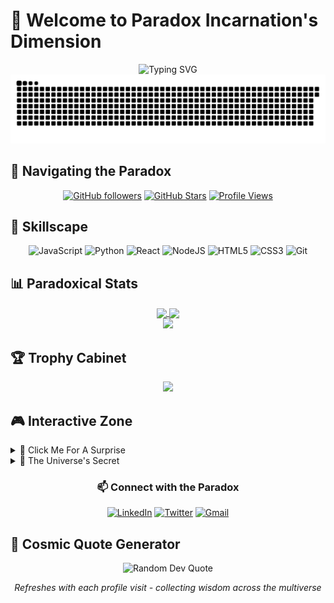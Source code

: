 # 👋 Welcome to Paradox Incarnation's Dimension

<div align="center">
  <img src="https://readme-typing-svg.demolab.com?font=Fira+Code&size=32&duration=2800&pause=2000&color=A9FEF7&center=true&vCenter=true&width=940&lines=Hi%2C+I'm+Paradox+Incarnation;Welcome+to+my+GitHub+Profile" alt="Typing SVG" />
</div>

<img src="https://github.com/Paradox-Incarnation/Paradox-Incarnation/blob/output/github-contribution-grid-snake-dark.svg" alt="🐍 Snake eating my contributions" />

## 🌌 Navigating the Paradox

<div align="center">
  
[![GitHub followers](https://img.shields.io/github/followers/Paradox-Incarnation?logo=github&style=for-the-badge&color=A9FEF7&labelColor=1a1b27)](https://github.com/Paradox-Incarnation)
[![GitHub Stars](https://img.shields.io/github/stars/Paradox-Incarnation?logo=github&style=for-the-badge&color=A9FEF7&labelColor=1a1b27)]()
[![Profile Views](https://komarev.com/ghpvc/?username=Paradox-Incarnation&color=A9FEF7&style=for-the-badge)](https://github.com/Paradox-Incarnation)

</div>

## 🧠 Skillscape

<div align="center">
  <p>
    <img alt="JavaScript" src="https://img.shields.io/badge/javascript-%23323330.svg?&style=for-the-badge&logo=javascript&logoColor=%23F7DF1E"/>
    <img alt="Python" src="https://img.shields.io/badge/python-%2314354C.svg?&style=for-the-badge&logo=python&logoColor=white"/>
    <img alt="React" src="https://img.shields.io/badge/react-%2320232a.svg?&style=for-the-badge&logo=react&logoColor=%2361DAFB"/>
    <img alt="NodeJS" src="https://img.shields.io/badge/node.js-%2343853D.svg?&style=for-the-badge&logo=node.js&logoColor=white"/>
    <img alt="HTML5" src="https://img.shields.io/badge/html5-%23E34F26.svg?&style=for-the-badge&logo=html5&logoColor=white"/>
    <img alt="CSS3" src="https://img.shields.io/badge/css3-%231572B6.svg?&style=for-the-badge&logo=css3&logoColor=white"/>
    <img alt="Git" src="https://img.shields.io/badge/git-%23F05033.svg?&style=for-the-badge&logo=git&logoColor=white"/>
  </p>
</div>

## 📊 Paradoxical Stats

<div align="center">
  <a href="https://github.com/anuraghazra/github-readme-stats">
    <img height=200 align="center" src="https://github-readme-stats.vercel.app/api?username=Paradox-Incarnation&show_icons=true&theme=tokyonight&hide_border=true&bg_color=1a1b27&icon_color=A9FEF7&text_color=a9fef7&title_color=a9fef7" />
  </a>
  <a href="https://github.com/anuraghazra/github-readme-stats">
    <img height=200 align="center" src="https://github-readme-stats.vercel.app/api/top-langs/?username=Paradox-Incarnation&layout=compact&theme=tokyonight&hide_border=true&bg_color=1a1b27&title_color=a9fef7&text_color=a9fef7" />
  </a>
</div>

<div align="center">
  <img width="800" src="https://github-readme-streak-stats.herokuapp.com/?user=Paradox-Incarnation&theme=tokyonight&hide_border=true&background=1a1b27&stroke=a9fef7&fire=a9fef7&ring=a9fef7&currStreakNum=a9fef7&sideNums=a9fef7&currStreakLabel=a9fef7&sideLabels=a9fef7&dates=a9fef7" />
</div>

## 🏆 Trophy Cabinet

<div align="center">
  <img src="https://github-profile-trophy.vercel.app/?username=Paradox-Incarnation&theme=nord&no-frame=true&no-bg=true&column=7" />
</div>

## 🎮 Interactive Zone

<details>
<summary>🎲 Click Me For A Surprise</summary>
<div align="center">
  <h3>🧩 Paradox's Wisdom</h3>
  <img src="https://readme-jokes.vercel.app/api?theme=tokyonight" alt="Jokes Card" />
</div>
</details>

<details>
<summary>🌌 The Universe's Secret</summary>
<div align="center">
  <img src="https://media.giphy.com/media/v1.Y2lkPTc5MGI3NjExNWg3MGd4MmY2OHR1NWpzMW0wZXA3NjlsZWxoczJtOHBiaTBmZzc1NyZlcD12MV9pbnRlcm5hbF9naWZfYnlfaWQmY3Q9Zw/3o7ZetIsjtbkgQyRcA/giphy.gif" alt="Universe GIF" width="500px"/>
</div>
</details>

<div align="center">
  
  ### 📫 Connect with the Paradox
  
  [![LinkedIn](https://img.shields.io/badge/LinkedIn-0077B5?style=for-the-badge&logo=linkedin&logoColor=white)](https://www.linkedin.com/)
  [![Twitter](https://img.shields.io/badge/Twitter-1DA1F2?style=for-the-badge&logo=twitter&logoColor=white)](https://twitter.com/)
  [![Gmail](https://img.shields.io/badge/Gmail-D14836?style=for-the-badge&logo=gmail&logoColor=white)](mailto:username@gmail.com)
  
</div>

## 🌠 Cosmic Quote Generator

<div align="center">
  
  <img src="https://quotes-github-readme.vercel.app/api?type=horizontal&theme=tokyonight" alt="Random Dev Quote" />
  
  <br>
  
  <i>Refreshes with each profile visit - collecting wisdom across the multiverse</i>
  
</div>

<!-- Snake Animation Workflow Instructions -->
<!-- 
To add the snake animation:
1. Create a new repository or use your current profile repo
2. Set up a GitHub action by creating .github/workflows/snake.yml with:

name: Generate Snake Animation

on:
  schedule:
    - cron: "0 */12 * * *" # runs every 12 hours
  workflow_dispatch:

jobs:
  build:
    runs-on: ubuntu-latest
    steps:
      - uses: actions/checkout@v2
      - uses: Platane/snk@master
        id: snake-gif
        with:
          github_user_name: Paradox-Incarnation
          svg_out_path: dist/github-contribution-grid-snake-dark.svg
          snake_color: 'cyan'

      - uses: crazy-max/ghaction-github-pages@v2.1.3
        with:
          target_branch: output
          build_dir: dist
        env:
          GITHUB_TOKEN: ${{ secrets.GITHUB_TOKEN }}
-->
